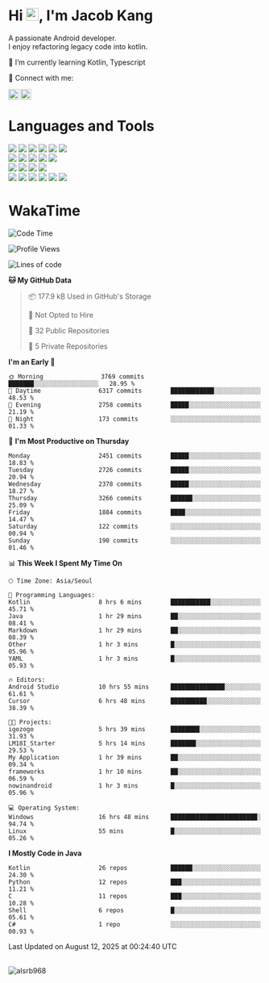 # Hi <img src="https://media.giphy.com/media/hvRJCLFzcasrR4ia7z/giphy.gif" width="25px">, I'm Jacob Kang
A passionate Android developer.
</br>
I enjoy refactoring legacy code into kotlin.

🌱 I’m currently learning Kotlin, Typescript

🤝 Connect with me:

<a href="https://www.linkedin.com/in/minkyu-kang-b7477b1b2/"><img align="left" src="https://raw.githubusercontent.com/yushi1007/yushi1007/main/images/linkedin.svg" alt="Minkyu Kang | LinkedIn" width="21px"/></a>
<a href="https://www.instagram.com/_jacob_kang/"><img align="left" src="https://raw.githubusercontent.com/yushi1007/yushi1007/main/images/instagram.svg" alt="Jacob Kang | Instagram" width="21px"/></a>

</br>

# Languages and Tools

<div align="left">
<img src="https://img.shields.io/badge/java-007396?logo=java&logoColor=white"/>
<img src="https://img.shields.io/badge/kotlin-7F52FF?logo=kotlin&logoColor=white"/>
<img src="https://img.shields.io/badge/python-3776AB?logo=python&logoColor=white"/>
<img src="https://img.shields.io/badge/bash shell-4EAA25?logo=gnubash&logoColor=white"/>
<img src="https://img.shields.io/badge/c-A8B9CC?logo=c&logoColor=white"/>
<img src="https://img.shields.io/badge/c++-00599C?logo=c%2b%2b&logoColor=white"/>
</div>
<div align="left">
<img src="https://img.shields.io/badge/git-F05032?logo=git&logoColor=white"/>
<img src="https://img.shields.io/badge/github-181717?logo=github&logoColor=white"/>
<img src="https://img.shields.io/badge/mysql-4479A1?logo=mysql&logoColor=white"/>
<img src="https://img.shields.io/badge/sqlite-003B57?logo=sqlite&logoColor=white"/>
<img src="https://img.shields.io/badge/amazon AWS-232F3E?logo=amazonaws&logoColor=white"/>
</div>
<div align="left">
<img src="https://img.shields.io/badge/android-3DDC84?logo=android&logoColor=white"/>
<img src="https://img.shields.io/badge/linux-FCC624?logo=linux&logoColor=white"/>
<img src="https://img.shields.io/badge/flask-000000?logo=flask&logoColor=white"/>
<img src="https://img.shields.io/badge/arduino-00979D?logo=arduino&logoColor=white"/>
</div>
<div align="left">
<img src="https://img.shields.io/badge/slack-4A154B?logo=slack&logoColor=white"/>
<img src="https://img.shields.io/badge/notion-000000?logo=notion&logoColor=white"/>
<img src="https://img.shields.io/badge/jira-0052CC?logo=jira&logoColor=white"/>
<img src="https://img.shields.io/badge/postman-FF6C37?logo=postman&logoColor=white"/>
<img src="https://img.shields.io/badge/intellij-000000?logo=intellijidea&logoColor=white"/>
<img src="https://img.shields.io/badge/pycharm-000000?logo=pycharm&logoColor=white"/>
</div>

# WakaTime

<!--START_SECTION:waka-->
![Code Time](http://img.shields.io/badge/Code%20Time-5%2C184%20hrs%2053%20mins-blue)

![Profile Views](http://img.shields.io/badge/Profile%20Views-0-blue)

![Lines of code](https://img.shields.io/badge/From%20Hello%20World%20I%27ve%20Written-5.6%20million%20lines%20of%20code-blue)

**🐱 My GitHub Data** 

> 📦 177.9 kB Used in GitHub's Storage 
 > 
> 🚫 Not Opted to Hire
 > 
> 📜 32 Public Repositories 
 > 
> 🔑 5 Private Repositories 
 > 
**I'm an Early 🐤** 

```text
🌞 Morning                3769 commits        ███████░░░░░░░░░░░░░░░░░░   28.95 % 
🌆 Daytime                6317 commits        ████████████░░░░░░░░░░░░░   48.53 % 
🌃 Evening                2758 commits        █████░░░░░░░░░░░░░░░░░░░░   21.19 % 
🌙 Night                  173 commits         ░░░░░░░░░░░░░░░░░░░░░░░░░   01.33 % 
```
📅 **I'm Most Productive on Thursday** 

```text
Monday                   2451 commits        █████░░░░░░░░░░░░░░░░░░░░   18.83 % 
Tuesday                  2726 commits        █████░░░░░░░░░░░░░░░░░░░░   20.94 % 
Wednesday                2378 commits        █████░░░░░░░░░░░░░░░░░░░░   18.27 % 
Thursday                 3266 commits        ██████░░░░░░░░░░░░░░░░░░░   25.09 % 
Friday                   1884 commits        ████░░░░░░░░░░░░░░░░░░░░░   14.47 % 
Saturday                 122 commits         ░░░░░░░░░░░░░░░░░░░░░░░░░   00.94 % 
Sunday                   190 commits         ░░░░░░░░░░░░░░░░░░░░░░░░░   01.46 % 
```


📊 **This Week I Spent My Time On** 

```text
🕑︎ Time Zone: Asia/Seoul

💬 Programming Languages: 
Kotlin                   8 hrs 6 mins        ███████████░░░░░░░░░░░░░░   45.71 % 
Java                     1 hr 29 mins        ██░░░░░░░░░░░░░░░░░░░░░░░   08.41 % 
Markdown                 1 hr 29 mins        ██░░░░░░░░░░░░░░░░░░░░░░░   08.39 % 
Other                    1 hr 3 mins         █░░░░░░░░░░░░░░░░░░░░░░░░   05.96 % 
YAML                     1 hr 3 mins         █░░░░░░░░░░░░░░░░░░░░░░░░   05.93 % 

🔥 Editors: 
Android Studio           10 hrs 55 mins      ███████████████░░░░░░░░░░   61.61 % 
Cursor                   6 hrs 48 mins       ██████████░░░░░░░░░░░░░░░   38.39 % 

🐱‍💻 Projects: 
igozogo                  5 hrs 39 mins       ████████░░░░░░░░░░░░░░░░░   31.93 % 
LM18I_Starter            5 hrs 14 mins       ███████░░░░░░░░░░░░░░░░░░   29.53 % 
My Application           1 hr 39 mins        ██░░░░░░░░░░░░░░░░░░░░░░░   09.34 % 
frameworks               1 hr 10 mins        ██░░░░░░░░░░░░░░░░░░░░░░░   06.59 % 
nowinandroid             1 hr 3 mins         █░░░░░░░░░░░░░░░░░░░░░░░░   05.96 % 

💻 Operating System: 
Windows                  16 hrs 48 mins      ████████████████████████░   94.74 % 
Linux                    55 mins             █░░░░░░░░░░░░░░░░░░░░░░░░   05.26 % 
```

**I Mostly Code in Java** 

```text
Kotlin                   26 repos            ██████░░░░░░░░░░░░░░░░░░░   24.30 % 
Python                   12 repos            ███░░░░░░░░░░░░░░░░░░░░░░   11.21 % 
C                        11 repos            ███░░░░░░░░░░░░░░░░░░░░░░   10.28 % 
Shell                    6 repos             █░░░░░░░░░░░░░░░░░░░░░░░░   05.61 % 
C#                       1 repo              ░░░░░░░░░░░░░░░░░░░░░░░░░   00.93 % 
```




 Last Updated on August 12, 2025 at 00:24:40 UTC
<!--END_SECTION:waka-->

</br>

<div align="left">
<img align="left" src="https://github-readme-stats.vercel.app/api/top-langs?username=alsrb968&show_icons=true&locale=en&layout=compact&theme=dark" alt="alsrb968" />
</div>
